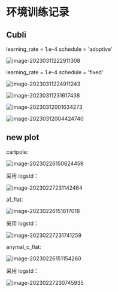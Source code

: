 # 环境训练记录

## Cubli

learning_rate = 1.e-4 
schedule = 'adoptive'

![image-20230311222911308](http://hongxiwong-pic.oss-cn-beijing.aliyuncs.com/img/image-20230311222911308.png)

learning_rate = 1.e-4 
schedule = 'fixed'

![image-20230311224911243](http://hongxiwong-pic.oss-cn-beijing.aliyuncs.com/img/image-20230311224911243.png)



![image-20230311231617438](http://hongxiwong-pic.oss-cn-beijing.aliyuncs.com/img/image-20230311231617438.png)



![image-20230312001634273](http://hongxiwong-pic.oss-cn-beijing.aliyuncs.com/img/image-20230312001634273.png)

![image-20230312004424740](http://hongxiwong-pic.oss-cn-beijing.aliyuncs.com/img/image-20230312004424740.png)

## new plot

cartpole:

![image-20230226150624459](http://hongxiwong-pic.oss-cn-beijing.aliyuncs.com/img/image-20230226150624459.png)

采用 logstd：

![image-20230227231142464](http://hongxiwong-pic.oss-cn-beijing.aliyuncs.com/img/image-20230227231142464.png)

a1_flat:

![image-20230226151817018](https://hongxiwong-pic.oss-cn-beijing.aliyuncs.com/img/image-20230226151817018.png)

采用 logstd：

![image-20230227231741259](http://hongxiwong-pic.oss-cn-beijing.aliyuncs.com/img/image-20230227231741259.png)

anymal_c_flat:

![image-20230226151154260](https://hongxiwong-pic.oss-cn-beijing.aliyuncs.com/img/image-20230226151154260.png)

采用 logstd：

![image-20230227230745935](http://hongxiwong-pic.oss-cn-beijing.aliyuncs.com/img/image-20230227230745935.png)
